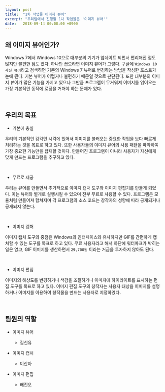 ```yaml
---
layout: post
title:  "1차 작업물 이미지 뷰어"
excerpt: "우리팀에서 진행할 1차 작업물은 '이미지 뷰어'"
date:   2018-09-14 00:00:00 +0900
---
```


## 왜 이미지 뷰어인가?

Windows 7에서 Windows 10으로 대부분의 기기가 업데이트 되면서 편리해진 점도 많지만 불편한 점도 있다. 하나만 꼽으라면 이미지 뷰어가 그렇다. 구글에 `Windows 10 사진 뷰어`라고 검색하면 기존의 Windows 7 뷰어로 변경하는 방법을 작성한 포스트가 눈에 띈다. 기본 뷰어가 어렵거나 불편하기 때문일 것으로 판단된다. 또한 대부분의 이미지 뷰어가 많은 기능을 가지고 있으나 그만큼 프로그램이 무거워져 이미지를 읽어오는 가장 기본적인 동작에 로딩을 거쳐야 하는 문제가 있다.

<br/>

## 우리의 목표

- 기본에 충실

우리의 기본적인 감각인 시각에 있어서 이미지를 불러오는 중요한 작업을 보다 빠르게 처리하는 것을 목표로 하고 있다. 또한 사용자들의 이미지 뷰어의 사용 패턴을 파악하여 가장 중요한 기능만을 탑재할 것이다. 만들어진 프로그램이 아니라 사용자가 자신에게 맞게 만드는 프로그램을 추구하고 있다.

<br/>

- 무료로 제공

우리는 뷰어를 만들면서 추가적으로 이미지 캡처 도구와 이미지 편집기를 만들게 되었다. 이는 뷰어와 별개로 실행시킬 수 있으며 전부 무료로 사용할 수 있다. 프로그램은 모듈처럼 만들어져 합쳐지며 각 프로그램의 소스 코드는 창작자의 성향에 따라 공개되거나 공개되지 않는다.

<br/>

- 이미지 캡처

이미지 캡처 도구의 중점은 Windows의 인터페이스와 유사하지만 GIF를 간편하게 캡처할 수 있는 도구를 목표로 하고 있다. 무료 사용자라고 해서 하단에 워터마크가 박히는 일은 없고, GIF 이미지를 생산하면서 `29,700원` 이라는 거금을 투자하지 않아도 된다.

<br/>

- 이미지 편집

이미지의 해상도를 변경하거나 색감을 조절하거나 이미지에 하이라이트를 표시하는 편집 도구를 목표로 하고 있다. 이미지 편집 도구의 창작자는 사용자 대상을 이미지를 설명하거나 이미지를 이용하여 창작물을 만드는 사용자로 지정하였다. 

<br/>

## 팀원의 역할

- 이미지 뷰어
  - 김신유

- 이미지 캡처
  - 이산아

- 이미지 편집
  - 배진오